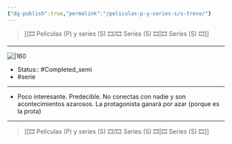 ```yaml
---
{"dg-publish":true,"permalink":"/peliculas-p-y-series-s/s-trese/"}
---
```



> [[🎞️ Películas (P) y series (S) 🎞️/🎞️ Series (S) 🎞️\|🎞️ Series (S) 🎞️]]

---

![|160](https://m.media-amazon.com/images/M/MV5BM2JmMzBhYWUtOGRlZi00NWE3LWJjNDgtMzc4ZWY2ZGJlMGU3XkEyXkFqcGdeQXVyMzY0MTE3NzU@._V1_SX300.jpg)

- Status:: #Completed_semi 
- #serie 

---


- Poco interesante. Predecible. No conectas con nadie y son acontecimientos azarosos. La protagonista ganará por azar (porque es la prota)

---

> [[🎞️ Películas (P) y series (S) 🎞️/🎞️ Series (S) 🎞️\|🎞️ Series (S) 🎞️]]